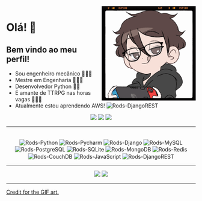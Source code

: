 <img src = "banner.gif" width = "250px" align = "right">

# Olá! 🧡

## Bem vindo ao meu perfil! 
- Sou engenheiro mecânico 👨🏻‍🔧 
- Mestre em Engenharia 👨🏻‍🔬
- Desenvolvedor Python 💙💛
- E amante de TTRPG nas horas vagas 🧙🏻‍♂️
- Atualmente estou aprendendo AWS! <img alt="Rods-DjangoREST" height="80" width="80" src="https://cdn.jsdelivr.net/gh/devicons/devicon/icons/amazonwebservices/amazonwebservices-plain-wordmark.svg" />

<div align="center">
  <a href="https://www.linkedin.com/in/rodolpho-kades" target="_blank"><img src="https://img.shields.io/badge/-LinkedIn-%230077B5?style=for-the-badge&logo=linkedin&logoColor=white" target="_blank"></a>
  <a href="https://www.instagram.com/rodolphokades/" target="_blank"><img src="https://img.shields.io/badge/-Instagram-%23E4405F?style=for-the-badge&logo=instagram&logoColor=white" target="_blank"></a>
 <a href="mailto:rodolpho_kades@hotmail.com" target="_blank"><img src="https://img.shields.io/badge/Microsoft_Outlook-0078D4?style=for-the-badge&logo=microsoft-outlook&logoColor=white" target="_blank"></a>
</div>
 
---

<div align="center" style="display: inline_block"><br>
  <img align="center" alt="Rods-Python" height="60" width="60" src="https://cdn.jsdelivr.net/gh/devicons/devicon/icons/python/python-original.svg">
  <img align="center" alt="Rods-Pycharm" height="60" width="60" src="https://cdn.jsdelivr.net/gh/devicons/devicon/icons/pycharm/pycharm-original.svg">
  <img align="center" alt="Rods-Django" height="60" width="60" src="https://cdn.jsdelivr.net/gh/devicons/devicon/icons/django/django-plain.svg">
  <img align="center" alt="Rods-MySQL" height="60" width="60" src="https://cdn.jsdelivr.net/gh/devicons/devicon/icons/mysql/mysql-original-wordmark.svg">
  <img align="center" alt="Rods-PostgreSQL" height="60" width="60" src="https://cdn.jsdelivr.net/gh/devicons/devicon/icons/postgresql/postgresql-original-wordmark.svg">
  <img align="center" alt="Rods-SQLite" height="60" width="60" src="https://cdn.jsdelivr.net/gh/devicons/devicon/icons/sqlite/sqlite-original.svg">
  <img align="center" alt="Rods-MongoDB" height="60" width="60" src="https://cdn.jsdelivr.net/gh/devicons/devicon/icons/mongodb/mongodb-original-wordmark.svg">
  <img align="center" alt="Rods-Redis" height="60" width="60" src="https://cdn.jsdelivr.net/gh/devicons/devicon/icons/redis/redis-original-wordmark.svg">
  <img align="center" alt="Rods-CouchDB" height="60" width="60" src="https://cdn.jsdelivr.net/gh/devicons/devicon/icons/couchdb/couchdb-original.svg">
  <img align="center" alt="Rods-JavaScript" height="60" width="60" src="https://cdn.jsdelivr.net/gh/devicons/devicon/icons/javascript/javascript-plain.svg">
  <img align="center" alt="Rods-DjangoREST" height="60" width="60" src="https://res.cloudinary.com/apideck/image/upload/v1616206512/icons/django-rest-framework.png">
</div>

---

<div align = "center">
  <img height="180em" src="https://github-readme-stats.vercel.app/api?username=rodskades&show_icons=true&theme=slateorange"/>
  <img height="180em" src="https://github-readme-stats.vercel.app/api/top-langs/?username=rodskades&layout=compact&langs_count=7&theme=slateorange"/>
</div>

---

[Credit for the GIF art.](https://picrew.me/image_maker/338224)
